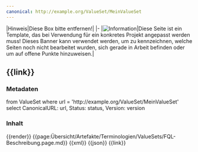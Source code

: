 ```yaml
---
canonical: http://example.org/ValueSet/MeinValueSet
---
```

|Hinweis|Diese Box bitte entfernen!|
|-
|![Information](https://wiki.hl7.de/images/thumb/Under_construction_icon-blue.svg/100px-Under_construction_icon-blue.svg.png)|Diese Seite ist ein Template, das bei Verwendung für ein konkretes Projekt angepasst werden muss! Dieses Banner kann verwendet werden, um zu kennzeichnen, welche Seiten noch nicht bearbeitet wurden, sich gerade in Arbeit befinden oder um auf offene Punkte hinzuweisen.|


## {{link}}

### Metadaten

<fql output="table">
from
	ValueSet
where
	url = 'http://example.org/ValueSet/MeinValueSet'
select
	CanonicalURL: url, Status: status, Version: version
</fql>

### Inhalt

<tabs>
    <tab title="Darstellung">      
        {{render}}
    </tab>
    <tab title="Beschreibung">
        {{page:Übersicht/Artefakte/Terminologien/ValueSets/FQL-Beschreibung.page.md}}
    </tab>
    <tab title="XML">      
        {{xml}}
    </tab>
    <tab title="JSON">
        {{json}}
    </tab>
    <tab title="Link">
        {{link}}
    </tab>
</tabs>
